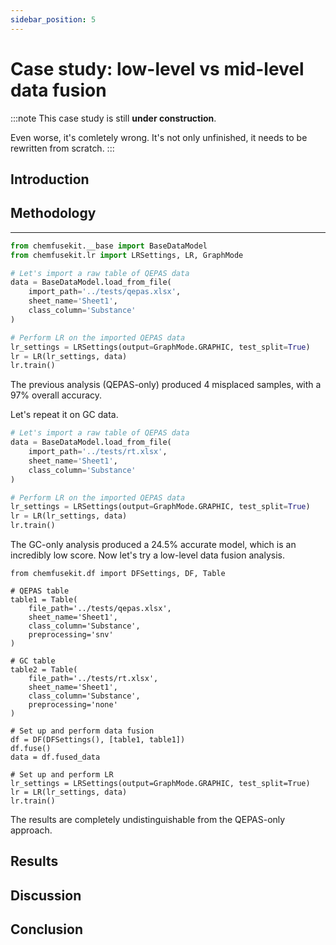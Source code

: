 ```yaml
---
sidebar_position: 5
---
```


# Case study: low-level vs mid-level data fusion

:::note
This case study is still **under construction**.

Even worse, it's comletely wrong. It's not only unfinished, it needs to be rewritten from scratch.
:::

## Introduction

## Methodology


---

```python
from chemfusekit.__base import BaseDataModel
from chemfusekit.lr import LRSettings, LR, GraphMode

# Let's import a raw table of QEPAS data
data = BaseDataModel.load_from_file(
    import_path='../tests/qepas.xlsx',
    sheet_name='Sheet1',
    class_column='Substance'
)

# Perform LR on the imported QEPAS data
lr_settings = LRSettings(output=GraphMode.GRAPHIC, test_split=True)
lr = LR(lr_settings, data)
lr.train()
```

The previous analysis (QEPAS-only) produced 4 misplaced samples, with a 97% overall accuracy.

Let's repeat it on GC data.

```python
# Let's import a raw table of QEPAS data
data = BaseDataModel.load_from_file(
    import_path='../tests/rt.xlsx',
    sheet_name='Sheet1',
    class_column='Substance'
)

# Perform LR on the imported QEPAS data
lr_settings = LRSettings(output=GraphMode.GRAPHIC, test_split=True)
lr = LR(lr_settings, data)
lr.train()
```

The GC-only analysis produced a 24.5% accurate model, which is an incredibly low score. Now let's try a low-level data fusion analysis.

```
from chemfusekit.df import DFSettings, DF, Table

# QEPAS table
table1 = Table(
    file_path='../tests/qepas.xlsx',
    sheet_name='Sheet1',
    class_column='Substance',
    preprocessing='snv'
)

# GC table
table2 = Table(
    file_path='../tests/rt.xlsx',
    sheet_name='Sheet1',
    class_column='Substance',
    preprocessing='none'
)

# Set up and perform data fusion
df = DF(DFSettings(), [table1, table1])
df.fuse()
data = df.fused_data

# Set up and perform LR
lr_settings = LRSettings(output=GraphMode.GRAPHIC, test_split=True)
lr = LR(lr_settings, data)
lr.train()
```

The results are completely undistinguishable from the QEPAS-only approach.

## Results

## Discussion

## Conclusion